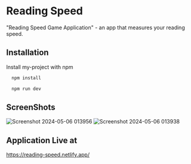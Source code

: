 # Reading Speed

"Reading Speed Game Application" - an app that measures your reading speed.
## Installation

Install my-project with npm

```bash
  npm install
```

```bash
  npm run dev
```
    
## ScreenShots
![Screenshot 2024-05-06 013956](https://github.com/VipanKumar01/SpeedReading/assets/108624219/c524e4db-a267-45d4-bc74-d1ddbfa09520)
![Screenshot 2024-05-06 013938](https://github.com/VipanKumar01/SpeedReading/assets/108624219/eca3306f-5afd-419b-a988-9d6cfe23ab64)


## Application Live at  

https://reading-speed.netlify.app/

